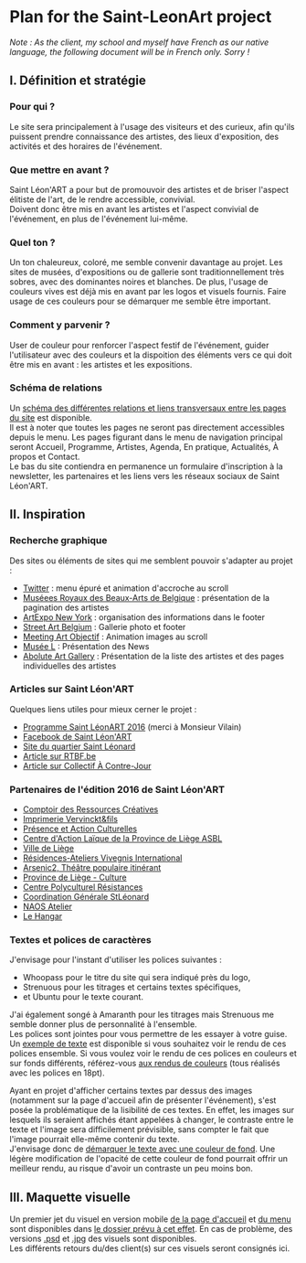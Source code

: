 # Plan for the Saint-LeonArt project

*Note : As the client, my school and myself have French as our native language, the following document will be in French only. Sorry !*

## I. Définition et stratégie
### Pour qui ?
Le site sera principalement à l'usage des visiteurs et des curieux, afin qu'ils puissent prendre connaissance des artistes, des lieux d'exposition, des activités et des horaires de l'événement.
### Que mettre en avant ?
Saint Léon'ART a pour but de promouvoir des artistes et de briser l'aspect élitiste de l'art, de le rendre accessible, convivial.  
Doivent donc être mis en avant les artistes et l'aspect convivial de l'événement, en plus de l'événement lui-même.
### Quel ton ?
Un ton chaleureux, coloré, me semble convenir davantage au projet. Les sites de musées, d'expositions ou de gallerie sont traditionnellement très sobres, avec des dominantes noires et blanches. De plus, l'usage de couleurs vives est déjà mis en avant par les logos et visuels fournis. Faire usage de ces couleurs pour se démarquer me semble être important.
### Comment y parvenir ?
User de couleur pour renforcer l'aspect festif de l'événement, guider l'utilisateur avec des couleurs et la dispoition des éléments vers ce qui doit être mis en avant : les artistes et les expositions.
### Schéma de relations
Un [schéma des différentes relations et liens transversaux entre les pages du site](https://github.com/TanguyScholtes/Saint-LeonArt/blob/master/plan/relations%20scheme.pdf) est disponible.  
Il est à noter que toutes les pages ne seront pas directement accessibles depuis le menu. Les pages figurant dans le menu de navigation principal seront Accueil, Programme, Artistes, Agenda, En pratique, Actualités, À propos et Contact.  
Le bas du site contiendra en permanence un formulaire d'inscription à la newsletter, les partenaires et les liens vers les réseaux sociaux de Saint Léon'ART.

## II. Inspiration
### Recherche graphique
Des sites ou éléments de sites qui me semblent pouvoir s'adapter au projet :
- [Twitter](https://twitter.com/?lang=fr) : menu épuré et animation d'accroche au scroll
- [Muséees Royaux des Beaux-Arts de Belgique](https://www.fine-arts-museum.be/fr/la-collection) : présentation de la pagination des artistes
- [ArtExpo New York](http://artexponewyork.com/) : organisation des informations dans le footer
- [Street Art Belgium](http://www.streetartbelgium.com/) : Gallerie photo et footer
- [Meeting Art Objectif](http://meetingartobjectif.com/) : Animation images au scroll
- [Musée L](http://www.museel.be/en) : Présentation des News
- [Abolute Art Gallery](http://www.absoluteartgallery.com/fr/Artists) : Présentation de la liste des artistes et des pages individuelles des artistes

### Articles sur Saint Léon'ART
Quelques liens utiles pour mieux cerner le projet :
- [Programme Saint LéonART 2016](https://www.dropbox.com/s/rsp1zhll9u8amtt/138_saint_leonart_programme_6.pdf) (merci à Monsieur Vilain)
- [Facebook de Saint Léon'ART](https://www.facebook.com/Saint.Leon.Art/)
- [Site du quartier Saint Léonard](http://www.saint-leonard.be/)  
- [Article sur RTBF.be](https://www.rtbf.be/info/regions/liege/detail_liege-saint-leon-art-un-parcours-artistique-melant-artistes-et-habitants-du-quartier?id=9385430)
- [Article sur Collectif À Contre-Jour](https://collectifacontrejour.be/news/saint-leon-art-2016)

### Partenaires de l'édition 2016 de Saint Léon'ART
- [Comptoir des Ressources Créatives](http://www.comptoirdesressourcescreatives.be/)
- [Imprimerie Vervinckt&fils](http://www.vervinckt.com/)
- [Présence et Action Culturelles](http://www.pac-g.be/)
- [Centre d'Action Laïque de la Province de Liège ASBL](http://www.calliege.be/)
- [Ville de Liège](http://www.liege.be/)
- [Résidences-Ateliers Vivegnis International](https://www.ravi-liege.eu/)
- [Arsenic2, Théâtre populaire itinérant](https://www.arsenic2.org/)
- [Province de Liège - Culture](http://www.provincedeliege.be/fr/orientation/13)
- [Centre Polyculturel Résistances](http://www.cpcr.be/)
- [Coordination Générale StLéonard](http://www.cgsl.be/)
- [NAOS Atelier](https://naos-atelier.be/)
- [Le Hangar](http://lehangar.be/)

### Textes et polices de caractères
J'envisage pour l'instant d'utiliser les polices suivantes :
- Whoopass pour le titre du site qui sera indiqué près du logo,
- Strenuous pour les titrages et certains textes spécifiques,
- et Ubuntu pour le texte courant.

J'ai également songé à Amaranth pour les titrages mais Strenuous me semble donner plus de personnalité à l'ensemble.  
Les polices sont jointes pour vous permettre de les essayer à votre guise. Un [exemple de texte](https://github.com/TanguyScholtes/Saint-LeonArt/blob/master/plan/text%20specimen.pdf) est disponible si vous souhaitez voir le rendu de ces polices ensemble. Si vous voulez voir le rendu de ces polices en couleurs et sur fonds différents, référez-vous [aux rendus de couleurs](https://github.com/TanguyScholtes/Saint-LeonArt/tree/master/plan/fonts-images) (tous réalisés avec les polices en 18pt).

Ayant en projet d'afficher certains textes par dessus des images (notamment sur la page d'accueil afin de présenter l'événement), s'est posée la problématique de la lisibilité de ces textes. En effet, les images sur lesquels ils seraient affichés étant appelées à changer, le contraste entre le texte et l'image sera difficilement prévisible, sans compter le fait que l'image pourrait elle-même contenir du texte.  
J'envisage donc de [démarquer le texte avec une couleur de fond](https://github.com/TanguyScholtes/Saint-LeonArt/blob/master/plan/text%20over%20image.pdf). Une légère modification de l'opacité de cette couleur de fond pourrait offrir un meilleur rendu, au risque d'avoir un contraste un peu moins bon.

## III. Maquette visuelle
Un premier jet du visuel en version mobile [de la page d'accueil](https://github.com/TanguyScholtes/Saint-LeonArt/blob/master/plan/visual-mockup/accueil-portable.pdf) et [du menu](https://github.com/TanguyScholtes/Saint-LeonArt/blob/master/plan/visual-mockup/menu-toggle.pdf) sont disponibles dans [le dossier prévu à cet effet](https://github.com/TanguyScholtes/Saint-LeonArt/blob/master/plan/visual-mockup). En cas de problème, des versions [.psd](https://github.com/TanguyScholtes/Saint-LeonArt/blob/master/plan/visual-mockup/work-files) et [.jpg](https://github.com/TanguyScholtes/Saint-LeonArt/blob/master/plan/visual-mockup/jpg-files) des visuels sont disponibles.  
Les différents retours du/des client(s) sur ces visuels seront consignés ici.
